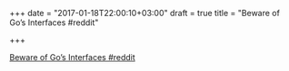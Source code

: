 +++
date = "2017-01-18T22:00:10+03:00"
draft = true
title = "Beware of Go’s Interfaces  #reddit"

+++

<p><a href="https://t.co/M5dvWFCqS2">Beware of Go’s Interfaces  #reddit</a></p>
